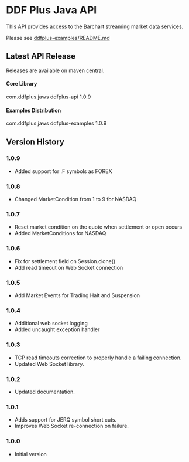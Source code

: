 # DDF Plus Java API

  This API provides access to the Barchart streaming market data services.  

Please see [ddfplus-examples/README.md](ddfplus-examples/README.md)


## Latest API Release

Releases are available on maven central.

#### Core Library

<dependency>
   <groupId>com.ddfplus.jaws</groupId>
   <artifactId>ddfplus-api</artifactId>
   <version>1.0.9</version>
</dependency>


#### Examples Distribution

<dependency>
   <groupId>com.ddfplus.jaws</groupId>
   <artifactId>ddfplus-examples</artifactId>
   <version>1.0.9</version>
</dependency>


## Version History 

### 1.0.9
* Added support for .F symbols as FOREX

### 1.0.8
* Changed MarketCondition from 1 to 9 for NASDAQ

### 1.0.7
* Reset market condition on the quote when settlement or open occurs
* Added MarketConditions for NASDAQ

### 1.0.6
* Fix for settlement field on Session.clone()
* Add read timeout on Web Socket connection

### 1.0.5
* Add Market Events for Trading Halt and Suspension

### 1.0.4
* Additional web socket logging
* Added uncaught exception handler

### 1.0.3
* TCP read timeouts correction to properly handle a failing connection.
* Updated Web Socket library.

### 1.0.2
* Updated documentation.

### 1.0.1
* Adds support for JERQ symbol short cuts.
* Improves Web Socket re-connection on failure.

### 1.0.0
* Initial version
